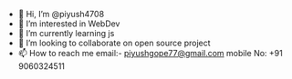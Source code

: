 - 👋 Hi, I’m @piyush4708
- 👀 I’m interested in WebDev
- 🌱 I’m currently learning js
- 💞️ I’m looking to collaborate on open source project
- 📫 How to reach me email:- piyushgope77@gmail.com
                     mobile No: +91 9060324511

<!---
piyush4708/piyush4708 is a ✨ special ✨ repository because its `README.md` (this file) appears on your GitHub profile.
You can click the Preview link to take a look at your changes.
--->
